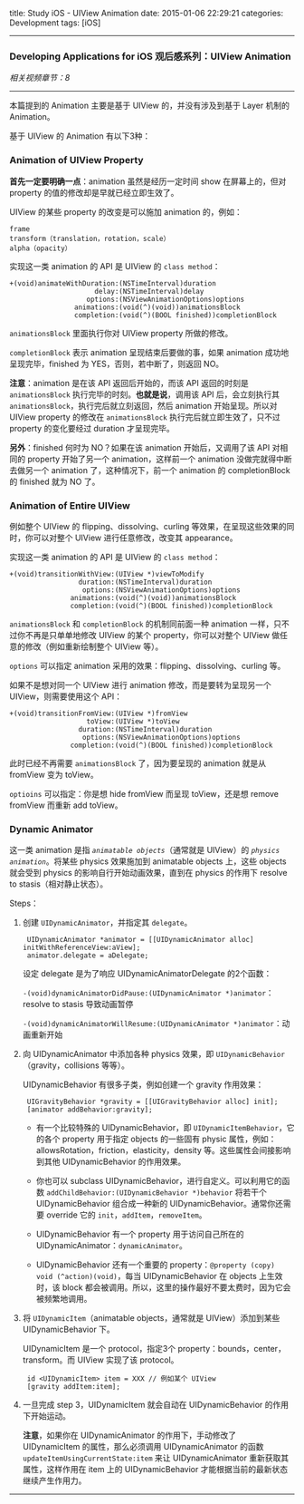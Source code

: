 title: Study iOS - UIView Animation
date: 2015-01-06 22:29:21
categories: Development
tags: [iOS]

---

### Developing Applications for iOS 观后感系列：UIView Animation

*相关视频章节：8*

<!--more-->

---

本篇提到的 Animation 主要是基于 UIView 的，并没有涉及到基于 Layer 机制的 Animation。

基于 UIView 的 Animation 有以下3种：

### Animation of UIView Property

**首先一定要明确一点**：animation 虽然是经历一定时间 show 在屏幕上的，但对 property 的值的修改却是早就已经立即生效了。

UIView 的某些 property 的改变是可以施加 animation 的，例如：

	frame
	transform（translation，rotation，scale）
	alpha（opacity）
	
实现这一类 animation 的 API 是 UIView 的 `class method`：

	+(void)animateWithDuration:(NSTimeInterval)duration
						 delay:(NSTimeInterval)delay
					   options:(NSViewAnimationOptions)options
					animations:(void(^)(void))animationsBlock
					completion:(void(^)(BOOL finished))completionBlock
					
`animationsBlock` 里面执行你对 UIView property 所做的修改。

`completionBlock` 表示 animation 呈现结束后要做的事，如果 animation 成功地呈现完毕，finished 为 YES，否则，若中断了，则返回 NO。

**注意**：animation 是在该 API 返回后开始的，而该 API 返回的时刻是 `animationsBlock` 执行完毕的时刻。**也就是说**，调用该 API 后，会立刻执行其 `animationsBlock`，执行完后就立刻返回，然后 animation 开始呈现。所以对 UIView property 的修改在 `animationsBlock` 执行完后就立即生效了，只不过 property 的变化要经过 duration 才呈现完毕。

**另外**：finished 何时为 NO？如果在该 animation 开始后，又调用了该 API 对相同的 property 开始了另一个 animation，这样前一个 animation 没做完就得中断去做另一个 animation 了，这种情况下，前一个 animation 的 completionBlock 的 finished 就为 NO 了。

### Animation of Entire UIView

例如整个 UIView 的 flipping、dissolving、curling 等效果，在呈现这些效果的同时，你可以对整个 UIView 进行任意修改，改变其 appearance。

实现这一类 animation 的 API 是 UIView 的 `class method`：

	+(void)transitionWithView:(UIView *)viewToModify
				     duration:(NSTimeInterval)duration
					  options:(NSViewAnimationOptions)options
				   animations:(void(^)(void))animationsBlock
				   completion:(void(^)(BOOL finished))completionBlock
					
`animationsBlock` 和 `completionBlock` 的机制同前面一种 animation 一样，只不过你不再是只单单地修改 UIView 的某个 property，你可以对整个 UIView 做任意的修改（例如重新绘制整个 UIView 等）。

`options` 可以指定 animation 采用的效果：flipping、dissolving、curling 等。

如果不是想对同一个 UIView 进行 animation 修改，而是要转为呈现另一个 UIView，则需要使用这个 API：

	+(void)transitionFromView:(UIView *)fromView
					   toView:(UIView *)toView
				     duration:(NSTimeInterval)duration
					  options:(NSViewAnimationOptions)options
				   completion:(void(^)(BOOL finished))completionBlock

此时已经不再需要 `animationsBlock` 了，因为要呈现的 animation 就是从 fromView 变为 toView。

`optioins` 可以指定：你是想 hide fromView 而呈现 toView，还是想 remove fromView 而重新 add toView。

### Dynamic Animator

这一类 animation 是指 *`animatable objects`*（通常就是 UIView）的 *`physics animation`*。将某些 physics 效果施加到 animatable objects 上，这些 objects 就会受到 physics 的影响自行开始动画效果，直到在 physics 的作用下 resolve to stasis（相对静止状态）。

Steps：

1. 创建 `UIDynamicAnimator`，并指定其 `delegate`。

		UIDynamicAnimator *animator = [[UIDynamicAnimator alloc] initWithReferenceView:aView];
		animator.delegate = aDelegate;
		
	设定 delegate 是为了响应 UIDynamicAnimatorDelegate 的2个函数：
	
	`-(void)dynamicAnimatorDidPause:(UIDynamicAnimator *)animator`：resolve to stasis 导致动画暂停
	
	`-(void)dynamicAnimatorWillResume:(UIDynamicAnimator *)animator`：动画重新开始

2. 向 UIDynamicAnimator 中添加各种 physics 效果，即 `UIDynamicBehavior`（gravity，collisions 等等）。

	UIDynamicBehavior 有很多子类，例如创建一个 gravity 作用效果：
	
		UIGravityBehavior *gravity = [[UIGravityBehavior alloc] init];
		[animator addBehavior:gravity];
		
	* 有一个比较特殊的 UIDynamicBehavior，即 `UIDynamicItemBehavior`，它的各个 property 用于指定 objects 的一些固有 physic 属性，例如：allowsRotation，friction，elasticity，density 等。这些属性会间接影响到其他 UIDynamicBehavior 的作用效果。
	
	* 你也可以 subclass UIDynamicBehavior，进行自定义。可以利用它的函数 `addChildBehavior:(UIDynamicBehavior *)behavior` 将若干个 UIDynamicBehavior 组合成一种新的 UIDynamicBehavior。通常你还需要 override 它的 `init`，`addItem`，`removeItem`。
	
	* UIDynamicBehavior 有一个 property 用于访问自己所在的 UIDynamicAnimator：`dynamicAnimator`。

	* UIDynamicBehavior 还有一个重要的 property：`@property (copy) void (^action)(void)`，每当 UIDynamicBehavior 在 objects 上生效时，该 block 都会被调用。所以，这里的操作最好不要太费时，因为它会被频繁地调用。

3. 将 `UIDynamicItem`（animatable objects，通常就是 UIView）添加到某些 UIDynamicBehavior 下。

	UIDynamicItem 是一个 protocol，指定3个 property：bounds，center，transform。而 UIView 实现了该 protocol。
	
		id <UIDynamicItem> item = XXX // 例如某个 UIView
		[gravity addItem:item];

4. 一旦完成 step 3，UIDynamicItem 就会自动在 UIDynamicBehavior 的作用下开始运动。

	**注意**，如果你在 UIDynamicAnimator 的作用下，手动修改了 UIDynamicItem 的属性，那么必须调用 UIDynamicAnimator 的函数 `updateItemUsingCurrentState:item` 来让 UIDynamicAnimator 重新获取其属性，这样作用在 item 上的 UIDynamicBehavior 才能根据当前的最新状态继续产生作用力。

-----
